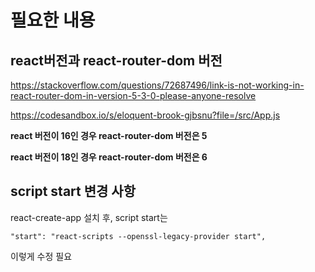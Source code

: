 # 필요한 내용

## react버전과 react-router-dom 버전
https://stackoverflow.com/questions/72687496/link-is-not-working-in-react-router-dom-in-version-5-3-0-please-anyone-resolve

https://codesandbox.io/s/eloquent-brook-gjbsnu?file=/src/App.js

**react 버전이 16인 경우 react-router-dom 버전은 5** 

**react 버전이 18인 경우 react-router-dom 버전은 6**

## script start 변경 사항
react-create-app 설치 후, 
script start는

`"start": "react-scripts --openssl-legacy-provider start",`

이렇게 수정 필요